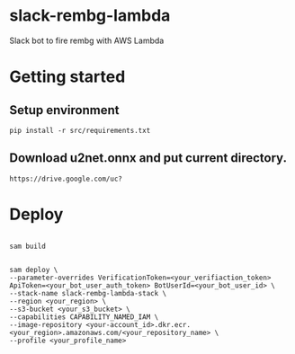 # slack-rembg-lambda

Slack bot to fire rembg with AWS Lambda

# Getting started

## Setup environment

```
pip install -r src/requirements.txt
```

## Download u2net.onnx and put current directory.

```
https://drive.google.com/uc?
```

# Deploy

```

sam build

```

```

sam deploy \
--parameter-overrides VerificationToken=<your_verifiaction_token> ApiToken=<your_bot_user_auth_token> BotUserId=<your_bot_user_id> \
--stack-name slack-rembg-lambda-stack \
--region <your_region> \
--s3-bucket <your_s3_bucket> \
--capabilities CAPABILITY_NAMED_IAM \
--image-repository <your-account_id>.dkr.ecr.<your_region>.amazonaws.com/<your_repository_name> \
--profile <your_profile_name>

```
